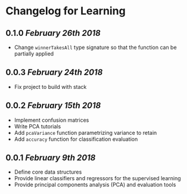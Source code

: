 # Changelog for Learning

## 0.1.0 *February 26th 2018*
  * Change `winnerTakesAll` type signature so that the function can
    be partially applied

## 0.0.3 *February 24th 2018*
  * Fix project to build with stack

## 0.0.2 *February 15th 2018*
  * Implement confusion matrices
  * Write PCA tutorials
  * Add `pcaVariance` function parametrizing variance to retain
  * Add `accuracy` function for classification evaluation

## 0.0.1 *February 9th 2018*
  * Define core data structures
  * Provide linear classifiers and regressors for the supervised learning
  * Provide principal components analysis (PCA) and evaluation tools
